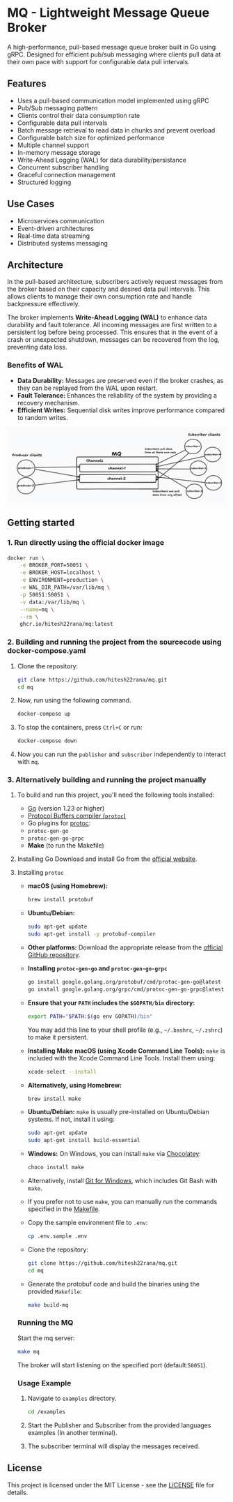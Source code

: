 # MQ - Lightweight Message Queue Broker

A high-performance, pull-based message queue broker built in Go using gRPC. Designed for efficient pub/sub messaging where clients pull data at their own pace with support for configurable data pull intervals.

## Features
- Uses a pull-based communication model implemented using gRPC
- Pub/Sub messaging pattern
- Clients control their data consumption rate
- Configurable data pull intervals
- Batch message retrieval to read data in chunks and prevent overload
- Configurable batch size for optimized performance
- Multiple channel support
- In-memory message storage
- Write-Ahead Logging (WAL) for data durability/persistance
- Concurrent subscriber handling
- Graceful connection management
- Structured logging

## Use Cases
- Microservices communication
- Event-driven architectures
- Real-time data streaming
- Distributed systems messaging

## Architecture

In the pull-based architecture, subscribers actively request messages from the broker based on their capacity and desired data pull intervals. This allows clients to manage their own consumption rate and handle backpressure effectively.

The broker implements **Write-Ahead Logging (WAL)** to enhance data durability and fault tolerance. All incoming messages are first written to a persistent log before being processed. This ensures that in the event of a crash or unexpected shutdown, messages can be recovered from the log, preventing data loss.

### Benefits of WAL
- **Data Durability:** Messages are preserved even if the broker crashes, as they can be replayed from the WAL upon restart.
- **Fault Tolerance:** Enhances the reliability of the system by providing a recovery mechanism.
- **Efficient Writes:** Sequential disk writes improve performance compared to random writes.

![Architecture](https://github.com/hitesh22rana/mq/blob/main/.github/images/architecture.png)

## Getting started

### 1. Run directly using the official docker image

```bash
docker run \
    -e BROKER_PORT=50051 \
    -e BROKER_HOST=localhost \
    -e ENVIRONMENT=production \
    -e WAL_DIR_PATH=/var/lib/mq \
    -p 50051:50051 \
    -v data:/var/lib/mq \
    --name=mq \
    --rm \
    ghcr.io/hitesh22rana/mq:latest
```

### 2. Building and running the project from the sourcecode using docker-compose.yaml

1. Clone the repository:
    ```bash
    git clone https://github.com/hitesh22rana/mq.git
    cd mq
    ```

2. Now, run using the following command.
    ```bash
    docker-compose up
    ```

3. To stop the containers, press `Ctrl+C` or run:
    ```bash
    docker-compose down
    ```

4. Now you can run the `publisher` and `subscriber` independently to interact with `mq`.

### 3. Alternatively building and running the project manually

1. To build and run this project, you'll need the following tools installed:
    - [Go](https://golang.org/dl/) (version 1.23 or higher)
    - [Protocol Buffers compiler (`protoc`)](https://grpc.io/docs/protoc-installation/)
    - Go plugins for [protoc](https://grpc.io/docs/languages/go/quickstart/):
    - `protoc-gen-go`
    - `protoc-gen-go-grpc`
    - **Make** (to run the Makefile)

2. Installing Go
    Download and install Go from the [official website](https://golang.org/dl/).

3. Installing `protoc`
    - **macOS (using Homebrew):**
        ```bash
        brew install protobuf
        ```

    - **Ubuntu/Debian:**
        ```bash
        sudo apt-get update
        sudo apt-get install -y protobuf-compiler
        ```

    - **Other platforms:**
        Download the appropriate release from the [official GitHub repository](https://github.com/protocolbuffers/protobuf/releases).

    - **Installing `protoc-gen-go` and `protoc-gen-go-grpc`**
        ```bash
        go install google.golang.org/protobuf/cmd/protoc-gen-go@latest
        go install google.golang.org/grpc/cmd/protoc-gen-go-grpc@latest
        ```

    - **Ensure that your `PATH` includes the `$GOPATH/bin` directory:**
        ```bash
        export PATH="$PATH:$(go env GOPATH)/bin"
        ```
        You may add this line to your shell profile (e.g., `~/.bashrc`, `~/.zshrc`) to make it persistent.

    - **Installing Make**
        **macOS (using Xcode Command Line Tools):**
        `make` is included with the Xcode Command Line Tools. Install them using:
        ```bash
        xcode-select --install
        ```

   -  **Alternatively, using Homebrew:**
        ```bash
        brew install make
        ```

    - **Ubuntu/Debian:**
        `make` is usually pre-installed on Ubuntu/Debian systems. If not, install it using:
        ```bash
        sudo apt-get update
        sudo apt-get install build-essential
        ```

    - **Windows:**
        On Windows, you can install `make` via [Chocolatey](https://chocolatey.org/install):
        ```bash
        choco install make
        ```

    - Alternatively, install [Git for Windows](https://gitforwindows.org/), which includes Git Bash with `make`.

    - If you prefer not to use `make`, you can manually run the commands specified in the [Makefile](https://github.com/hitesh22rana/mq/blob/main/Makefile).

    - Copy the sample environment file to `.env`:
        ```bash
        cp .env.sample .env
        ```

    - Clone the repository:
        ```bash
        git clone https://github.com/hitesh22rana/mq.git
        cd mq
        ```

    - Generate the protobuf code and build the binaries using the provided `Makefile`:
        ```bash
        make build-mq
        ```

    ### Running the MQ
    Start the mq server:
    ```bash
    make mq
    ```

    The broker will start listening on the specified port (default:`50051`).

    ### Usage Example

    1. Navigate to `examples` directory.
        ```bash
        cd /examples
        ```

    2. Start the Publisher and Subscriber from the provided languages examples (In another terminal).

    3. The subscriber terminal will display the messages received.

## License
This project is licensed under the MIT License - see the [LICENSE](https://github.com/hitesh22rana/mq/blob/main/LICENSE) file for details.